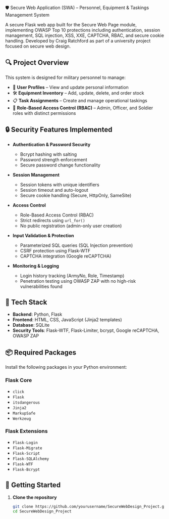 🛡️ Secure Web Application (SWA) – Personnel, Equipment & Taskings Management System

A secure Flask web app built for the Secure Web Page module, implementing OWASP Top 10 protections including authentication, session management, SQL injection, XSS, XXE, CAPTCHA, RBAC, and secure cookie handling. Developed by Craig Ratchford as part of a university project focused on secure web design.

## 🔍 Project Overview

This system is designed for military personnel to manage:

- 👤 **User Profiles** – View and update personal information
- 🛠️ **Equipment Inventory** – Add, update, delete, and order stock
- 📋 **Task Assignments** – Create and manage operational taskings
- 🔐 **Role-Based Access Control (RBAC)** – Admin, Officer, and Soldier roles with distinct permissions

## 🔒 Security Features Implemented

- **Authentication & Password Security**
  - Bcrypt hashing with salting
  - Password strength enforcement
  - Secure password change functionality

- **Session Management**
  - Session tokens with unique identifiers
  - Session timeout and auto-logout
  - Secure cookie handling (Secure, HttpOnly, SameSite)

- **Access Control**
  - Role-Based Access Control (RBAC)
  - Strict redirects using `url_for()`
  - No public registration (admin-only user creation)

- **Input Validation & Protection**
  - Parameterized SQL queries (SQL Injection prevention)
  - CSRF protection using Flask-WTF
  - CAPTCHA integration (Google reCAPTCHA)

- **Monitoring & Logging**
  - Login history tracking (ArmyNo, Role, Timestamp)
  - Penetration testing using OWASP ZAP with no high-risk vulnerabilities found

## 🧰 Tech Stack

- **Backend**: Python, Flask
- **Frontend**: HTML, CSS, JavaScript (Jinja2 templates)
- **Database**: SQLite
- **Security Tools**: Flask-WTF, Flask-Limiter, bcrypt, Google reCAPTCHA, OWASP ZAP

## 📦 Required Packages

Install the following packages in your Python environment:

### Flask Core
- `click`
- `Flask`
- `itsdangerous`
- `Jinja2`
- `MarkupSafe`
- `Werkzeug`

### Flask Extensions
- `Flask-Login`
- `Flask-Migrate`
- `Flask-Script`
- `Flask-SQLAlchemy`
- `Flask-WTF`
- `Flask-Bcrypt`

## 🚀 Getting Started

1. **Clone the repository**
   ```bash
   git clone https://github.com/yourusername/SecureWebDesign_Project.git
   cd SecureWebDesign_Project
